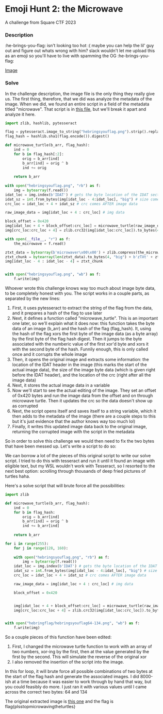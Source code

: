# Emoji Hunt 2: the Microwave

A challenge from Square CTF 2023

### Description

:he-brings-you-flag: isn't looking too hot :( maybe you can help the lil' guy out and figure out whats wrong with him?
slack wouldn't let me upload this as an emoji so you'll have to live with spamming the OG :he-brings-you-flag:

[Image](./hebringsyouflag.png)

### Solve

In the challenge description, the image file is the only thing they really give us. The first thing, therefore, that we did was analyze the metadata of the image. When we did, we found an entire script in a field of the metadata titled "microwave". That script is in [this file](./emoji.py), but we'll break it apart and analyze it here.

```python
import zlib, hashlib, pytesseract

flag = pytesseract.image_to_string("hebringsyouflag.png").strip().replace("\n", "").replace(" ", "")
flag_hash = hashlib.sha1(flag.encode()).digest()

def microwave_turtle(b_arr, flag_hash):
    ind = 0
    for b in flag_hash[:2]:
        orig = b_arr[ind]
        b_arr[ind] = orig ^ b
        ind += orig
    
    return b_arr
        
with open("hebringsyouflag.png", "rb") as f:
    img = bytearray(f.read())
idat_loc = img.index(b'IDAT') # gets the byte location of the IDAT section of the image where the actual data starts
idat_sz = int.from_bytes(img[idat_loc - 4:idat_loc], "big") # size comes BEFORE it says IDAT
crc_loc = idat_loc + 4 + idat_sz # crc comes AFTER image data

raw_image_data = img[idat_loc + 4 : crc_loc] # img data

block_offset = 0x420
img[idat_loc + 4 + block_offset:crc_loc] = microwave_turtle(raw_image_data[block_offset:], flag_hash)
img[crc_loc:crc_loc + 4] = zlib.crc32(img[idat_loc:crc_loc]).to_bytes(4, "big")

with open(__file__, "r") as f:
    the_microwave = f.read()

ztxt_data = bytearray(b'microwaver\x00\x00') + zlib.compress(the_microwave.encode("UTF-8"))
ztxt_chunk = bytearray(len(ztxt_data).to_bytes(4, "big") + b'zTXt' + ztxt_data + zlib.crc32(b'zTXt' + ztxt_data).to_bytes(4, "big"))
img[idat_loc - 4 : idat_loc - 4] = ztxt_chunk


with open("hebringsyouflag.png", "wb") as f:
    f.write(img)
```

Whoever wrote this challenge knows way too much about image byte data, to be completely honest with you. The script works in a couple parts, as separated by the new lines:

1. First, it uses pytesseract to extract the string of the flag from the data, and it prepares a hash of the flag to use later
1. Next, it defines a function called "microwave_turtle". This is an important one later, so we'll explain what it does now: this function takes the byte data of an image (b_arr) and the hash of the flag (flag_hash). It, using the hash of the flag xors the first byte of the image data (as a byte array) by the first byte of the flag hash digest. Then it jumps to the byte associated with the numberic value of the first xor'd byte and xors it with the second byte of the hash. Funnily enough, this is only called once and it corrupts the whole image
1. Then, it opens the original image and extracts some information: the location of the IDAT header in the image (this marks the start of the actual image data), the size of the image byte data (which is given right before the IDAT header), and the location of the crc (right after all the image data)
1. Next, it stores the actual image data in a variable
1. Now we'll start to see the actual editing of the image. They set an offset of 0x420 bytes and run the image data from the offset and on through microwave turtle. Then it updates the crc so the data doesn't show up as corrupted
1. Next, the script opens itself and saves itself to a string variable, which it then adds to the metadata of the image (there are a couple steps to this but it's just evidence that the author knows way too much lol)
1. Finally, it writes this updated image data back to the original image, returning the corrupted image with the script in the metadata

So in order to solve this challenge we would then need to fix the two bytes that have been messed up. Let's write a script to do so:

We can borrow a lot of the pieces of this original script to write our solve script. I tried to do this with tesseract and run it until it found an image with eligible text, but my WSL wouldn't work with Tesseract, so I resorted to the next best option: scrolling through thousands of deep fried pictures of turtles haha.

Here's a solve script that will brute force all the possibilities:

```python
import zlib

def microwave_turtle(b_arr, flag_hash):
    ind = 0
    for b in flag_hash:
        orig = b_arr[ind]
        b_arr[ind] = orig ^ b
        ind += b_arr[ind]
    
    return b_arr

for i in range(255):
    for j in range(128, 160):
            
    with open("hebringsyouflag.png", "rb") as f:
        img = bytearray(f.read())
    idat_loc = img.index(b'IDAT') # gets the byte location of the IDAT section of the image where the actual data starts
    idat_sz = int.from_bytes(img[idat_loc - 4:idat_loc], "big") # size comes BEFORE it says IDAT
    crc_loc = idat_loc + 4 + idat_sz # crc comes AFTER image data

    raw_image_data = img[idat_loc + 4 : crc_loc] # img data

    block_offset = 0x420


    img[idat_loc + 4 + block_offset:crc_loc] = microwave_turtle(raw_image_data[block_offset:], [68, 134])
    img[crc_loc:crc_loc + 4] = zlib.crc32(img[idat_loc:crc_loc]).to_bytes(4, "big")


with open("hebringflag/hebringsyouflag64-134.png", "wb") as f:
    f.write(img)
```

So a couple pieces of this function have been edited:

1. First, I changed the microwave turtle function to work with an array of two numbers, xor-ing by the first, then at the value generated by the first by the second. This will simulate the reverse of the original xor
2. I also removed the insertion of the script into the image.

In this for loop, it will brute force all possible combinations of two bytes at the start of the flag hash and generate the associated images. I did 8000-ish at a time because it was easier to work through by hand that way, but you could feasibly do more. I just ran it with various values until I came across the correct two bytes: 64 and 134

The original extracted image is [this one](./hebringsyouflag64-134.png) and the flag is flag{plsstopmicrowavingtheturtles}